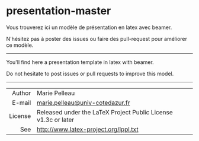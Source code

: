 # presentation-master

Vous trouverez ici un modèle de présentation en latex avec beamer.

N'hésitez pas à poster des issues ou faire des pull-request pour améliorer ce modèle.

---

You'll find here a presentation template in latex with beamer.

Do not hesitate to post issues or pull requests to improve this model.

---

|       |                                                                      |
|------:| ---------------------------------------------------------------------|
| Author| Marie Pelleau                                                        |
| E-mail| marie.pelleau@univ-cotedazur.fr                                      |
|License| Released under the LaTeX Project Public License v1.3c or later       |
|    See| http://www.latex-project.org/lppl.txt                                |

